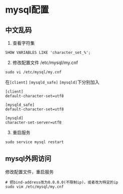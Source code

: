 # mysql配置

## 中文乱码

1. 查看字符集

  ```
  SHOW VARIABLES LIKE 'character_set_%';
  ```

2. 修改配置文件 /etc/mysql/my.cnf

  ```
  sudo vi /etc/mysql/my.cnf
  ```

在`[client]` `[mysqld_safe]` `[mysqld]`下分别加入

  ```
  [client]
  default-character-set=utf8

  [mysqld_safe]
  default-character-set=utf8

  [mysqld]
  character-set-server=utf8
  ```

3. 重启服务

  ```
  sudo service mysql restart
  ```

## mysql外网访问

修改配置文件，重启服务

```shell
# 把bind-address改为0.0.0.0(不限制ip)，或者改为特定的ip
sudo vim /etc/mysql/my.cnf
```


